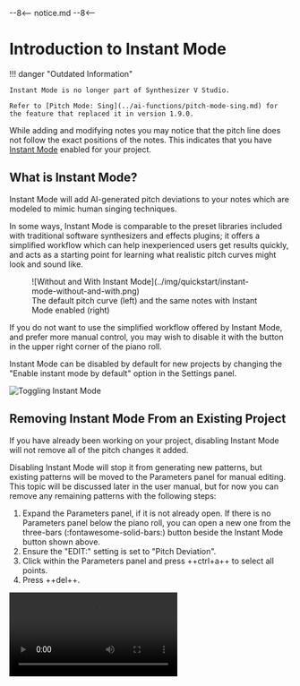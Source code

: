 --8<--
notice.md
--8<--

# Introduction to Instant Mode

!!! danger "Outdated Information"

    Instant Mode is no longer part of Synthesizer V Studio.

    Refer to [Pitch Mode: Sing](../ai-functions/pitch-mode-sing.md) for the feature that replaced it in version 1.9.0.

While adding and modifying notes you may notice that the pitch line does not follow the exact positions of the notes. This indicates that you have [Instant Mode](../ai-functions/instant-mode.md) enabled for your project.

## What is Instant Mode?

Instant Mode will add AI-generated pitch deviations to your notes which are modeled to mimic human singing techniques.

In some ways, Instant Mode is comparable to the preset libraries included with traditional software synthesizers and effects plugins; it offers a simplified workflow which can help inexperienced users get results quickly, and acts as a starting point for learning what realistic pitch curves might look and sound like.

<figure markdown>
  ![Without and With Instant Mode](../img/quickstart/instant-mode-without-and-with.png)
  <figcaption>The default pitch curve (left) and the same notes with Instant Mode enabled (right)</figcaption>
</figure>

If you do not want to use the simplified workflow offered by Instant Mode, and prefer more manual control, you may wish to disable it with the button in the upper right corner of the piano roll.

Instant Mode can be disabled by default for new projects by changing the "Enable instant mode by default" option in the Settings panel.

![Toggling Instant Mode](../img/quickstart/instant-mode-button.png)

## Removing Instant Mode From an Existing Project

If you have already been working on your project, disabling Instant Mode will not remove all of the pitch changes it added.

Disabling Instant Mode will stop it from generating new patterns, but existing patterns will be moved to the Parameters panel for manual editing. This topic will be discussed later in the user manual, but for now you can remove any remaining patterns with the following steps:

1. Expand the Parameters panel, if it is not already open. If there is no Parameters panel below the piano roll, you can open a new one from the three-bars (:fontawesome-solid-bars:) button beside the Instant Mode button shown above.
2. Ensure the "EDIT:" setting is set to "Pitch Deviation".
3. Click within the Parameters panel and press ++ctrl+a++ to select all points.
4. Press ++del++.

![type:video](../img/quickstart/delete-parameter-points.mp4)
